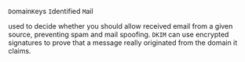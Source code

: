 

`D`omain`K`eys `I`dentified `M`ail

used to decide whether you should allow received email from a given source, preventing spam and mail spoofing.
`DKIM` can use encrypted signatures to prove that a message really originated from the domain it claims.

